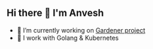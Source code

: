 ## Hi there 👋 I'm Anvesh

<!--
**anveshreddy18/anveshreddy18** is a ✨ _special_ ✨ repository because its `README.md` (this file) appears on your GitHub profile.

Here are some ideas to get you started:

- 🔭 I’m currently working on ...
- 🌱 I’m currently learning ...
- 👯 I’m looking to collaborate on ...
- 🤔 I’m looking for help with ...
- 💬 Ask me about ...
- 📫 How to reach me: ...
- 😄 Pronouns: ...
- ⚡ Fun fact: ...
-->

- 🔭 I’m currently working on [Gardener project](https://github.com/gardener)
- 🌱 I work with Golang & Kubernetes
<!--
- 📫 How to reach me:
  - <a href="https://www.linkedin.com/in/anveshreddy18/"><img align="centre" alt="Anvesh's LinkedIn" src="https://img.icons8.com/?size=512&id=118979&format=png" width="60" height="60"/></a>
  - <a href="mailto:anveshreddypinnapareddy802@gmail.com"><img align="centre" alt="Anvesh's Email" src="https://img.icons8.com/?size=512&id=Ros6Kw5sh4Wx&format=png" width="60" height="60"/></a>

[![anveshreddy18's GitHub stats](https://github-readme-stats.vercel.app/api?username=anveshreddy18&show_icons=true&show=reviews)](https://github.com/anveshreddy18/github-readme-stats)
[![Top Langs](https://github-readme-stats.vercel.app/api/top-langs/?username=anveshreddy18&show_icons=true&exclude_repo=python-code,Seam-Carving)](https://github.com/anveshreddy18/github-readme-stats)
-->
